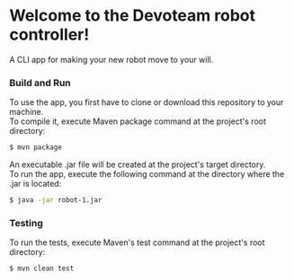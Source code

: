 # Welcome to the Devoteam robot controller!
A CLI app for making your new robot move to your will.  
### Build and Run
To use the app, you first have to clone or download this repository to your machine.  
To compile it, execute Maven package command at the project's root directory:
``` Bash
$ mvn package
```
An executable .jar file will be created at the project's target directory.  
To run the app, execute the following command at the directory where the .jar is located:
``` Bash
$ java -jar robot-1.jar
```
### Testing
To run the tests, execute Maven's test command at the project's root directory:
``` Bash
$ mvn clean test
```
